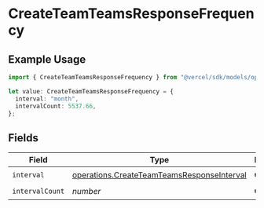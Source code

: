 # CreateTeamTeamsResponseFrequency

## Example Usage

```typescript
import { CreateTeamTeamsResponseFrequency } from "@vercel/sdk/models/operations/createteam.js";

let value: CreateTeamTeamsResponseFrequency = {
  interval: "month",
  intervalCount: 5537.66,
};
```

## Fields

| Field                                                                                                    | Type                                                                                                     | Required                                                                                                 | Description                                                                                              |
| -------------------------------------------------------------------------------------------------------- | -------------------------------------------------------------------------------------------------------- | -------------------------------------------------------------------------------------------------------- | -------------------------------------------------------------------------------------------------------- |
| `interval`                                                                                               | [operations.CreateTeamTeamsResponseInterval](../../models/operations/createteamteamsresponseinterval.md) | :heavy_check_mark:                                                                                       | N/A                                                                                                      |
| `intervalCount`                                                                                          | *number*                                                                                                 | :heavy_check_mark:                                                                                       | N/A                                                                                                      |